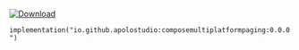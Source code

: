 [ ![Download]([https://maven-badges.herokuapp.com/maven-central/io.github.kuuuurt/multiplatform-paging/badge.svg](https://maven-badges.herokuapp.com/maven-central/io.github.apolostudio/composemultiplatformpaging/badge.svg)) ]([https://search.maven.org/search?q=a:multiplatform-paging](https://maven-badges.herokuapp.com/maven-central/io.github.apolostudio/composemultiplatformpaging))

```implementation("io.github.apolostudio:composemultiplatformpaging:0.0.0")```
